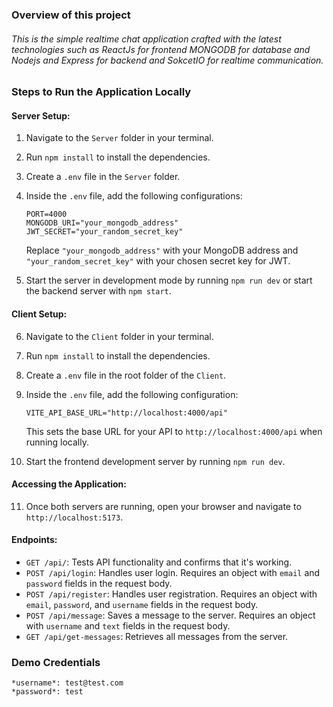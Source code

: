 ### Overview of this project

###### This is the simple realtime chat application crafted with the latest technologies such as ReactJs for frontend MONGODB for database and Nodejs and Express for backend and SokcetIO for realtime communication.


### Steps to Run the Application Locally

#### Server Setup:
1. Navigate to the `Server` folder in your terminal.
2. Run `npm install` to install the dependencies.
3. Create a `.env` file in the `Server` folder.
4. Inside the `.env` file, add the following configurations:

    ```
    PORT=4000
    MONGODB_URI="your_mongodb_address"
    JWT_SECRET="your_random_secret_key"
    ```
   Replace `"your_mongodb_address"` with your MongoDB address and `"your_random_secret_key"` with your chosen secret key for JWT.
5. Start the server in development mode by running `npm run dev` or start the backend server with `npm start`.

#### Client Setup:
6. Navigate to the `Client` folder in your terminal.
7. Run `npm install` to install the dependencies.
8. Create a `.env` file in the root folder of the `Client`.
9. Inside the `.env` file, add the following configuration:

    ```
    VITE_API_BASE_URL="http://localhost:4000/api"
    ```

   This sets the base URL for your API to `http://localhost:4000/api` when running locally.
10. Start the frontend development server by running `npm run dev`.

#### Accessing the Application:
11. Once both servers are running, open your browser and navigate to `http://localhost:5173`.

#### Endpoints:
- `GET /api/`: Tests API functionality and confirms that it's working.
- `POST /api/login`: Handles user login. Requires an object with `email` and `password` fields in the request body.
- `POST /api/register`: Handles user registration. Requires an object with `email`, `password`, and `username` fields in the request body.
- `POST /api/message`: Saves a message to the server. Requires an object with `username` and `text` fields in the request body.
- `GET /api/get-messages`: Retrieves all messages from the server.


### Demo Credentials
    *username*: test@test.com
    *password*: test
